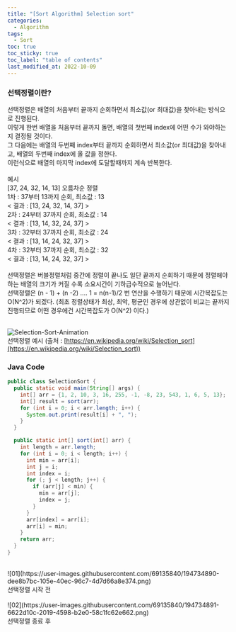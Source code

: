 ```yaml
---
title: "[Sort Algorithm] Selection sort"
categories:
  - Algorithm
tags:
  - Sort
toc: true
toc_sticky: true
toc_label: "table of contents"
last_modified_at: 2022-10-09
---
```


### 선택정렬이란?

선택정렬은 배열의 처음부터 끝까지 순회하면서 최소값(or 최대값)을 찾아내는 방식으로 진행된다. <br>
이렇게 한번 배열을 처음부터 끝까지 돌면, 배열의 첫번째 index에 어떤 수가 와야하는지 결정될 것이다. <br>
그 다음에는 배열의 두번째 index부터 끝까지 순회하면서 최소값(or 최대값)을 찾아내고, 배열의 두번째 index에 올 값을 정한다. <br>
이런식으로 배열의 마지막 index에 도달할때까지 계속 반복한다. <br><br>
예시 <br>
[37, 24, 32, 14, 13] 오름차순 정렬<br>
1차 : 37부터 13까지 순회, 최소값 : 13 <br>
< 결과 : [13, 24, 32, 14, 37] > <br>
2차 : 24부터 37까지 순회, 최소값 : 14 <br>
< 결과 : [13, 14, 32, 24, 37] > <br>
3차 : 32부터 37까지 순회, 최소값 : 24 <br>
< 결과 : [13, 14, 24, 32, 37] > <br>
4차 : 32부터 37까지 순회, 최소값 : 32 <br>
< 결과 : [13, 14, 24, 32, 37] > <br><br>
선택정렬은 버블정렬처럼 중간에 정렬이 끝나도 일단 끝까지 순회하기 때문에 정렬해야하는 배열의 크기가 커질 수록 소요시간이 기하급수적으로 늘어난다. <br>
선택정렬은 (n - 1) + (n -2) .... 1 = n(n-1)/2 번 연산을 수행하기 때문에 시간복잡도는 O(N^2)가 되겠다.
(최초 정렬상태가 최상, 최악, 평균인 경우에 상관없이 비교는 끝까지 진행되므로 어떤 경우에건 시간복잡도가 O(N^2) 이다.)<br><br>

![Selection-Sort-Animation](https://user-images.githubusercontent.com/69135840/194734669-9fe20914-4b73-45df-babc-77c0d68a3dc3.gif)<br>
선택정렬 예시 (출처 : [https://en.wikipedia.org/wiki/Selection_sort](https://en.wikipedia.org/wiki/Selection_sort)) <br>

### Java Code

```java
public class SelectionSort {
  public static void main(String[] args) {
    int[] arr = {1, 2, 10, 3, 16, 255, -1, -8, 23, 543, 1, 6, 5, 13};
    int[] result = sort(arr);
    for (int i = 0; i < arr.length; i++) {
      System.out.print(result[i] + ", ");
    }
  }

  public static int[] sort(int[] arr) {
    int length = arr.length;
    for (int i = 0; i < length; i++) {
      int min = arr[i];
      int j = i;
      int index = i;
      for (; j < length; j++) {
        if (arr[j] < min) {
          min = arr[j];
          index = j;
        }
      }
      arr[index] = arr[i];
      arr[i] = min;
    }
    return arr;
  }
}
```

<br>
![01](https://user-images.githubusercontent.com/69135840/194734890-dee8b7bc-105e-40ec-96c7-4d7d66a8e374.png) <br>
선택정렬 시작 전 <br><br>
![02](https://user-images.githubusercontent.com/69135840/194734891-6622d10c-2019-4598-b2e0-58c1fc62e662.png)<br>
선택정렬 종료 후 <br><br>
